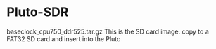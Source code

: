 # Pluto-SDR

baseclock_cpu750_ddr525.tar.gz  This is the SD card image. copy to a FAT32 SD card and insert into the Pluto
